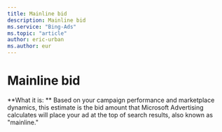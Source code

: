 ```yaml
---
title: Mainline bid
description: Mainline bid
ms.service: "Bing-Ads"
ms.topic: "article"
author: eric-urban
ms.author: eur
---
```


# Mainline bid

**What it is: **     Based on your campaign performance and marketplace dynamics, this estimate is the bid amount that Microsoft Advertising calculates will place your ad at the top of search results, also known as "mainline."


